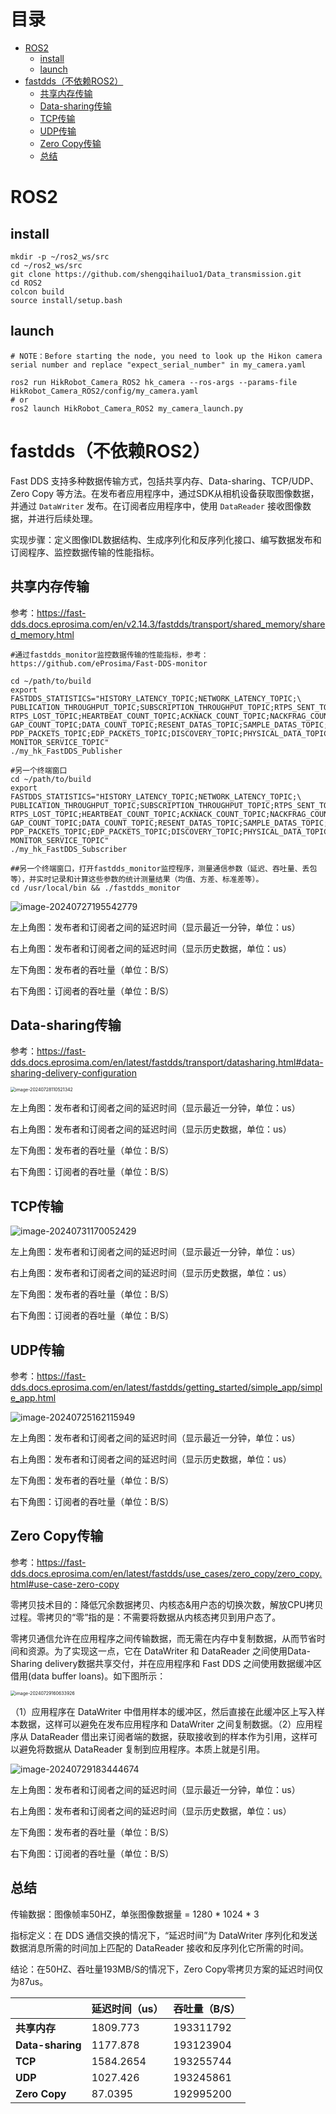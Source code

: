 # 目录

- [ROS2](#ros2)
  * [install](#install)
  * [launch](#launch)
- [fastdds（不依赖ROS2）](#fastdds（不依赖ROS2）)
  * [共享内存传输](#共享内存传输)
  * [Data-sharing传输](#Data-sharing传输)
  * [TCP传输](#TCP传输)
  * [UDP传输](#UDP传输)
  * [Zero Copy传输](#Zero-Copy传输)
  * [总结](#总结)

# ROS2

## install

```_
mkdir -p ~/ros2_ws/src
cd ~/ros2_ws/src
git clone https://github.com/shengqihailuo1/Data_transmission.git
cd ROS2
colcon build
source install/setup.bash
```

## launch

```
# NOTE：Before starting the node, you need to look up the Hikon camera serial number and replace "expect_serial_number" in my_camera.yaml

ros2 run HikRobot_Camera_ROS2 hk_camera --ros-args --params-file HikRobot_Camera_ROS2/config/my_camera.yaml
# or
ros2 launch HikRobot_Camera_ROS2 my_camera_launch.py
```





# fastdds（不依赖ROS2）

Fast DDS 支持多种数据传输方式，包括共享内存、Data-sharing、TCP/UDP、Zero Copy 等方法。在发布者应用程序中，通过SDK从相机设备获取图像数据，并通过 `DataWriter` 发布。在订阅者应用程序中，使用 `DataReader` 接收图像数据，并进行后续处理。

实现步骤：定义图像IDL数据结构、生成序列化和反序列化接口、编写数据发布和订阅程序、监控数据传输的性能指标。



## 共享内存传输

参考：https://fast-dds.docs.eprosima.com/en/v2.14.3/fastdds/transport/shared_memory/shared_memory.html  

```
#通过fastdds_monitor监控数据传输的性能指标，参考：https://github.com/eProsima/Fast-DDS-monitor

cd ~/path/to/build
export FASTDDS_STATISTICS="HISTORY_LATENCY_TOPIC;NETWORK_LATENCY_TOPIC;\
PUBLICATION_THROUGHPUT_TOPIC;SUBSCRIPTION_THROUGHPUT_TOPIC;RTPS_SENT_TOPIC;\
RTPS_LOST_TOPIC;HEARTBEAT_COUNT_TOPIC;ACKNACK_COUNT_TOPIC;NACKFRAG_COUNT_TOPIC;\
GAP_COUNT_TOPIC;DATA_COUNT_TOPIC;RESENT_DATAS_TOPIC;SAMPLE_DATAS_TOPIC;\
PDP_PACKETS_TOPIC;EDP_PACKETS_TOPIC;DISCOVERY_TOPIC;PHYSICAL_DATA_TOPIC;\
MONITOR_SERVICE_TOPIC"
./my_hk_FastDDS_Publisher
 
#另一个终端窗口
cd ~/path/to/build
export FASTDDS_STATISTICS="HISTORY_LATENCY_TOPIC;NETWORK_LATENCY_TOPIC;\
PUBLICATION_THROUGHPUT_TOPIC;SUBSCRIPTION_THROUGHPUT_TOPIC;RTPS_SENT_TOPIC;\
RTPS_LOST_TOPIC;HEARTBEAT_COUNT_TOPIC;ACKNACK_COUNT_TOPIC;NACKFRAG_COUNT_TOPIC;\
GAP_COUNT_TOPIC;DATA_COUNT_TOPIC;RESENT_DATAS_TOPIC;SAMPLE_DATAS_TOPIC;\
PDP_PACKETS_TOPIC;EDP_PACKETS_TOPIC;DISCOVERY_TOPIC;PHYSICAL_DATA_TOPIC;\
MONITOR_SERVICE_TOPIC"
./my_hk_FastDDS_Subscriber

##另一个终端窗口，打开fastdds_monitor监控程序，测量通信参数（延迟、吞吐量、丢包等），并实时记录和计算这些参数的统计测量结果（均值、方差、标准差等）。 
cd /usr/local/bin && ./fastdds_monitor
```

![image-20240727195542779](./assets/image-20240727195542779.png)

左上角图：发布者和订阅者之间的延迟时间（显示最近一分钟，单位：us）

右上角图：发布者和订阅者之间的延迟时间（显示历史数据，单位：us）

左下角图：发布者的吞吐量（单位：B/S）

右下角图：订阅者的吞吐量（单位：B/S）



## Data-sharing传输

参考：https://fast-dds.docs.eprosima.com/en/latest/fastdds/transport/datasharing.html#data-sharing-delivery-configuration  

<img src="./assets/image-20240728110521342.png" alt="image-20240728110521342" style="zoom:50%;" />

左上角图：发布者和订阅者之间的延迟时间（显示最近一分钟，单位：us）

右上角图：发布者和订阅者之间的延迟时间（显示历史数据，单位：us）

左下角图：发布者的吞吐量（单位：B/S）

右下角图：订阅者的吞吐量（单位：B/S）



## TCP传输

![image-20240731170052429](./assets/image-20240731170052429.png)

左上角图：发布者和订阅者之间的延迟时间（显示最近一分钟，单位：us）

右上角图：发布者和订阅者之间的延迟时间（显示历史数据，单位：us）

左下角图：发布者的吞吐量（单位：B/S）

右下角图：订阅者的吞吐量（单位：B/S）



## UDP传输

参考：https://fast-dds.docs.eprosima.com/en/latest/fastdds/getting_started/simple_app/simple_app.html

![image-20240725162115949](./assets/image-20240725162115949.png)

左上角图：发布者和订阅者之间的延迟时间（显示最近一分钟，单位：us）

右上角图：发布者和订阅者之间的延迟时间（显示历史数据，单位：us）

左下角图：发布者的吞吐量（单位：B/S）

右下角图：订阅者的吞吐量（单位：B/S）



## Zero Copy传输

参考：https://fast-dds.docs.eprosima.com/en/latest/fastdds/use_cases/zero_copy/zero_copy.html#use-case-zero-copy

零拷贝技术目的：降低冗余数据拷贝、内核态&用户态的切换次数，解放CPU拷贝过程。零拷贝的“零”指的是：不需要将数据从内核态拷贝到用户态了。

零拷贝通信允许在应用程序之间传输数据，而无需在内存中复制数据，从而节省时间和资源。为了实现这一点，它在 DataWriter 和 DataReader 之间使用Data-Sharing delivery数据共享交付，并在应用程序和 Fast DDS 之间使用数据缓冲区借用(data buffer loans)。如下图所示：

<img src="./assets/image-20240729160633926.png" alt="image-20240729160633926" style="zoom:50%;" />

（1）应用程序在 DataWriter  中借用样本的缓冲区，然后直接在此缓冲区上写入样本数据，这样可以避免在发布应用程序和 DataWriter  之间复制数据。（2）应用程序从 DataReader 借出来订阅者端的数据，获取接收到的样本作为引用，这样可以避免将数据从 DataReader 复制到应用程序。本质上就是引用。

![image-20240729183444674](./assets/image-20240729183444674.png)

左上角图：发布者和订阅者之间的延迟时间（显示最近一分钟，单位：us）

右上角图：发布者和订阅者之间的延迟时间（显示历史数据，单位：us）

左下角图：发布者的吞吐量（单位：B/S）

右下角图：订阅者的吞吐量（单位：B/S）



## 总结

传输数据：图像帧率50HZ，单张图像数据量 = 1280 * 1024 * 3

指标定义：在 DDS 通信交换的情况下，“延迟时间”为 DataWriter 序列化和发送数据消息所需的时间加上匹配的 DataReader 接收和反序列化它所需的时间。 

结论：在50HZ、吞吐量193MB/S的情况下，Zero Copy零拷贝方案的延迟时间仅为87us。

|                  | 延迟时间（us） | 吞吐量（B/S） |
| ---------------- | -------------- | ------------- |
| **共享内存**     | 1809.773       | 193311792     |
| **Data-sharing** | 1177.878       | 193123904     |
| **TCP**          | 1584.2654      | 193255744     |
| **UDP**          | 1027.426       | 193245861     |
| **Zero Copy**    | 87.0395        | 192995200     |









